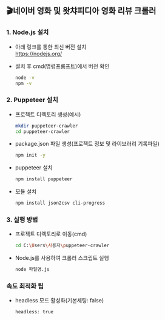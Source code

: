 ## 🎬네이버 영화 및 왓챠피디아 영화 리뷰 크롤러
### 1. Node.js 설치
- 아래 링크를 통한 최신 버전 설치  
https://nodejs.org/  
  
- 설치 후 cmd(명령프롬프트)에서 버전 확인
  ```bash
  node -v
  npm -v

### 2. Puppeteer 설치
- 프로젝트 디렉토리 생성(예시)
  ```bash
  mkdir puppeteer-crawler  
  cd puppeteer-crawler
- package.json 파일 생성(프로젝트 정보 및 라이브러리 기록파일)
  ```bash
  npm init -y
- puppeteer 설치
  ```bash
  npm install puppeteer
- 모듈 설치
  ```bash
  npm install json2csv cli-progress

### 3. 실행 방법
- 프로젝트 디렉토리로 이동(cmd)
  ```bash
  cd C:\Users\사용자\puppeteer-crawler
- Node.js를 사용하여 크롤러 스크립트 실행
  ```bash
  node 파일명.js

### 속도 최적화 팁
- headless 모드 활성화(기본세팅: false)
  ```bash
  headless: true
